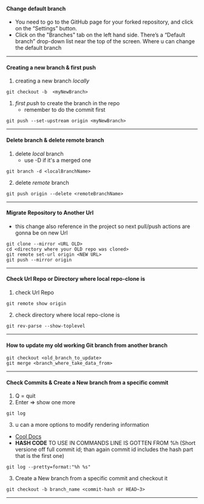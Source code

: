 #### Change default branch
- You need to go to the GitHub page for your forked repository, and click on the “Settings” button.
- Click on the "Branches" tab on the left hand side. There’s a “Default branch” drop-down list near the top of the screen. Where u can change the default branch
- --
####  Creating a new branch & first push
1. creating a new branch *locally*
```console
git checkout -b  <myNewBranch> 
```
1. *first push* to create the branch in the repo
	- remember to do the commit first
```console
git push --set-upstream origin <myNewBranch>
```
---
#### Delete branch & delete remote branch
1. delete *local* branch
	- use -D if it's a merged one 
```console
git branch -d <localBranchName> 
```
2. delete *remote* branch 
```console
git push origin --delete <remoteBranchName>
```
---
#### Migrate Repository to Another Url
- this change also reference in the project so next pull/push actions are gonna be on new Url
```console
git clone --mirror <URL OLD>
cd <directory where your OLD repo was cloned>
git remote set-url origin <NEW URL>
git push --mirror origin
```
---
#### Check Url Repo or Directory where local repo-clone is
1. check Url Repo
```console
git remote show origin
```
2. check directory where local repo-clone is
```console
git rev-parse --show-toplevel
```
---
#### How to update my old working Git branch from another branch
```console
git checkout <old_branch_to_update>
git merge <branch_where_take_data_from>
```
---
#### Check Commits & Create a New branch from a specific commit
1. Q = quit 
2.  Enter => show one more 
```console
git log
```
3. u can a more options to modify rendering information
- [Cool Docs](https://git-scm.com/book/en/v2/Git-Basics-Viewing-the-Commit-History)
-  **HASH CODE** TO USE IN COMMANDS LINE IS GOTTEN FROM %h (Short versione off full commit id; than again commit id includes the hash part that is the first one)
```console
git log --pretty=format:"%h %s"
```
3. Create a New branch from a specific commit and checkout it 
```console
git checkout -b branch_name <commit-hash or HEAD~3>
```
---



